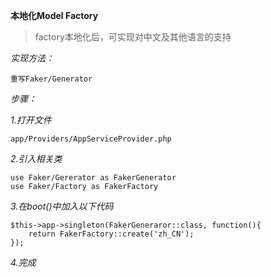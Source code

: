 **本地化Model Factory**
> factory本地化后，可实现对中文及其他语言的支持

*实现方法：*

    重写Faker/Generator
    
*步骤：*

*1.打开文件*

    app/Providers/AppServiceProvider.php

*2.引入相关类*

    use Faker/Gererator as FakerGenerator
    use Faker/Factory as FakerFactory
    
*3.在boot()中加入以下代码*

    $this->app->singleton(FakerGeneraror::class, function(){
        return FakerFactory::create('zh_CN');
    });
    
*4.完成*